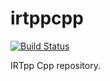 # irtppcpp

[![Build Status](https://travis-ci.org/SICSresearch/irtppcpp.svg)](https://travis-ci.org/SICSresearch/irtppcpp)

IRTpp Cpp repository.
